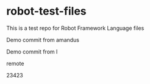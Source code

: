 # robot-test-files

This is a test repo for Robot Framework Language files

Demo commit from amandus


Demo commit from l

remote

23423
